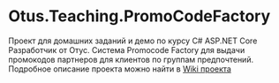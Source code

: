 # Otus.Teaching.PromoCodeFactory

Проект для домашних заданий и демо по курсу C# ASP.NET Core Разработчик от Отус.
Cистема Promocode Factory для выдачи промокодов партнеров для клиентов по группам предпочтений.
Подробное описание проекта можно найти в [Wiki проекта](https://gitlab.com/devgrav/otus.teaching.promocodefactory/-/wikis/Home)